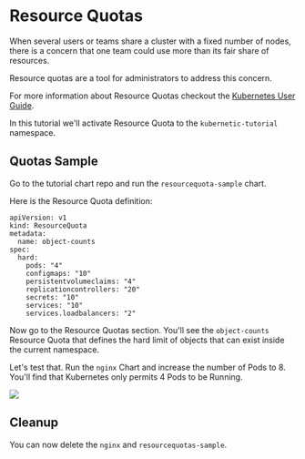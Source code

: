 # Resource Quotas

When several users or teams share a cluster with a fixed number of nodes, there is a concern that one team could use more than its fair share of resources.

Resource quotas are a tool for administrators to address this concern.

For more information about Resource Quotas checkout the [Kubernetes User Guide](http://kubernetes.io/docs/admin/resourcequota/).

In this tutorial we'll activate Resource Quota to the `kubernetic-tutorial` namespace.

## Quotas Sample

Go to the tutorial chart repo and run the `resourcequota-sample` chart.

Here is the Resource Quota definition:

```text
apiVersion: v1
kind: ResourceQuota
metadata:
  name: object-counts
spec:
  hard:
    pods: "4"
    configmaps: "10"
    persistentvolumeclaims: "4"
    replicationcontrollers: "20"
    secrets: "10"
    services: "10"
    services.loadbalancers: "2"
```

Now go to the Resource Quotas section. You'll see the `object-counts` Resource Quota that defines the hard limit of objects that can exist inside the current namespace.

Let's test that. Run the `nginx` Chart and increase the number of Pods to 8. You'll find that Kubernetes only permits 4 Pods to be Running.

![](https://github.com/harbur/kubernetic/tree/f5b45f12ac821d41c1888e4c922f0fe1516e0ca5/assets/quota-limits.png)

## Cleanup

You can now delete the `nginx` and `resourcequotas-sample`.

